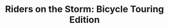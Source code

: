 ---
layout: post
category: learn
title: "Riders on the Storm: Bicycle Touring Edition"
description: With the right rain gear, some fenders and a positive attitude aimed toward enjoying yourself no matter what happens it is indeed very possible to enjoy a ride in the rain.
h1_title: "Riders on the Storm: Bicycle Touring Edition"
short_text: With the right rain gear, some fenders and a positive attitude aimed toward enjoying yourself no matter what happens it is indeed very possible to enjoy a ride in the rain.
img: "/images/learn/adverse-weather/rainydaybridgetwo.jpg"
#img_caption: 
isTopLevel: false
isSingleLevel: false
isArticle: true
datePublished: 2019-06-20 11:00:00 +0300
dateModified: 2022-07-18 10:00:00 +0300
#permalink: 
---